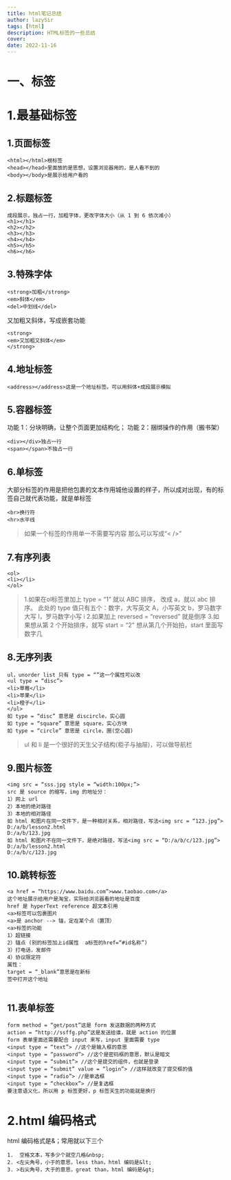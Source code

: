 ```yaml
---
title: html笔记总结
author: lazySir
tags: [html]
description: HTML标签的一些总结
cover: 
date: 2022-11-16
---
```


# 一、标签
# 1.最基础标签
## 1.页面标签
```
<html></html>根标签
<head></head>里面放的是思想，设置浏览器用的，是人看不到的
<body></body>是展示给用户看的
```
## 2.标题标签
```
成段展示，独占一行，加粗字体，更改字体大小（从 1 到 6 依次减小）
<h1></h1>
<h2></h2>
<h3></h3>
<h4></h4>
<h5></h5>
<h6></h6>
```
## 3.特殊字体
```
<strong>加粗</strong>
<em>斜体</em>
<del>中划线</del>
```
又加粗又斜体，写成嵌套功能
```
<strong>
<em>又加粗又斜体</em>
</strong>
```
## 4.地址标签
```
<address></address>这是一个地址标签。可以用斜体+成段展示模拟
```
## 5.容器标签
功能 1：分块明确，让整个页面更加结构化；
功能 2：捆绑操作的作用（搬书架）
```
<div></div>独占一行
<span></span>不独占一行
```
## 6.单标签
大部分标签的作用是把他包裹的文本作用城他设置的样子，所以成对出现，有的标签自己就代表功能，就是单标签
```
<br>换行符
<hr>水平线

```
>如果一个标签的作用单一不需要写内容 那么可以写成“< />”

## 7.有序列表
```
<ol>
<li></li>
</ol>
```
>1.如果在ol标签里加上 type = “1” 就以 ABC 排序， 改成 a，就以 abc 排序。
>此处的 type 值只有五个：数字，大写英文 A，小写英文 b，罗马数字大写 I，罗马数字小写 i
2.如果加上  reversed = “reversed” 就是倒序
3.如果想从第 2 个开始排序，就写 start = “2"
想从第几个开始拍，start 里面写数字几

## 8.无序列表 
```
ul，unorder list 只有 type = “”这一个属性可以改
<ul type = “disc”>
<li>草莓</li>
<li>苹果</li>
<li>橙子</li>
</ul>
如 type = “disc” 意思是 discircle，实心圆
如 type = “square” 意思是 square，实心方块
如 type = “circle” 意思是 circle，圈(空心圆)
```
>ul 和 li 是一个很好的天生父子结构(柜子与抽屉)，可以做导航栏

## 9.图片标签
```
<img src = “sss.jpg style = “width:100px;”>
src 是 source 的缩写，img 的地址分：
1）网上 url
2）本地的绝对路径
3）本地的相对路径
如 html 和图片在同一文件下，是一种相对关系，相对路径，写法<img src = “123.jpg”>
D:/a/b/lesson2.html
D:/a/b/123.jpg
如 html 和图片不在同一文件下，是绝对路径，写法<img src = “D:/a/b/c/123.jpg”>
D:/a/b/lesson2.html
D:/a/b/c/123.jpg
```
## 10.跳转标签
```
<a href = “https://www.baidu.com”>www.taobao.com</a>
这个地址展示给用户是淘宝，实际给浏览器看的地址是百度
href 是 hyperText reference 超文本引用
<a>标签可以包裹图片
<a>是 anchor --> 锚，定在某个点（置顶） 
<a>标签的功能
1）超链接
2）锚点 (别的标签加上id属性  a标签的href=“#id名称”)
3）打电话，发邮件
4）协议限定符
属性：
target = “_blank”意思是在新标
签中打开这个地址


```
## 11.表单标签
```
form method = “get/post”这是 form 发送数据的两种方式
action = “http://ssffg.php”这是发送给谁，就是 action 的位置
form 表单里面还需要配合 input 来写，input 里面需要 type
<input type = “text”> //这个是输入框的意思
<input type = “password”> //这个是密码框的意思，默认是暗文
<input type = “submit”> //这个是提交的组件，也就是登录
<input type = “submit” value = “login”> //这样就改变了提交框的值
<input type = “radio”> //是单选框
<input type = “checkbox”> //是复选框
要注意语义化，所以用 p 标签更好，p 标签天生的功能就是换行
```

# 2.html 编码格式
html 编码格式是&；常用就以下三个
```
1.  空格文本，写多少个就空几格&nbsp;
2. <左尖角号，小于的意思，less than，html 编码是&lt;
3. >右尖角号，大于的意思，great than，html 编码是&gt;
```

